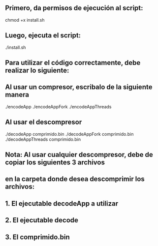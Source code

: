 ## Primero, da permisos de ejecución al script:
chmod +x install.sh

## Luego, ejecuta el script:
./install.sh

## Para utilizar el código correctamente, debe realizar lo siguiente:
## Al usar un compresor, escribalo de la siguiente manera
./encodeApp <directorio>
./encodeAppFork <directorio>
./encodeAppThreads <directorio>

## Al usar el descompresor
./decodeApp comprimido.bin
./decodeAppFork comprimido.bin
./decodeAppThreads comprimido.bin
## Nota: Al usar cualquier descompresor, debe de copiar los siguientes 3 archivos 
##       en la carpeta donde desea descomprimir los archivos:
## 1. El ejecutable decodeApp a utilizar
## 2. El ejecutable decode
## 3. El comprimido.bin


